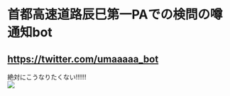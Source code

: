 # 首都高速道路辰巳第一PAでの検問の噂通知bot

## https://twitter.com/umaaaaa_bot

絶対にこうなりたくない!!!!!!  
![]('./img/kenmon.jpg')
